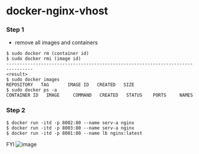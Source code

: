 # docker-nginx-vhost

### Step 1
- remove all images and containers
```
$ sudo docker rm (container id)
$ sudo docker rmi (image id)
--------------------------------------------------------------------------------
<result>
$ sudo docker images
REPOSITORY   TAG       IMAGE ID   CREATED   SIZE
$ sudo docker ps -a
CONTAINER ID   IMAGE     COMMAND   CREATED   STATUS    PORTS     NAMES
```
### Step 2
```
$ docker run -itd -p 8002:80 --name serv-a nginx
$ docker run -itd -p 8003:80 --name serv-a nginx
$ docker run -itd -p 8001:80 --name lb nginx:latest
```
FYI
![image](https://github.com/parc02/docker-nginx-vhost/assets/148880521/7e817524-654c-4ead-aa3f-a4534d7bdc47)
